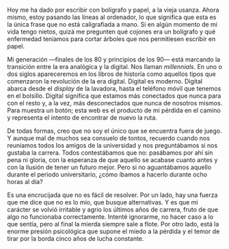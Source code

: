 Hoy me ha dado por escribir con bolígrafo y papel, a la vieja usanza. Ahora mismo, estoy pasando las líneas al ordenador, lo que significa que esta es la única frase que no está caligrafiada a mano. Si en algún momento de mi vida tengo nietos, quizá me pregunten qué cojones era un bolígrafo y qué enfermedad teníamos para cortar árboles que nos permitiesen escribir en papel.

Mi generación —finales de los 80 y principios de los 90— está marcando la transición entre la era analógica y la digital. Nos llaman *millennials*. En uno o dos siglos apareceremos en los libros de historia como aquellos tipos que comenzaron la revolución de la era digital. Digital es moderno. Digital abarca desde el *display* de la lavadora, hasta el teléfono móvil que tenemos en el bolsillo. Digital significa que estamos más conectados que nunca para con el resto y, a la vez, más desconectados que nunca de nosotros mismos. Para muestra un botón; esta web es el producto de mi pérdida en el camino y representa el intento de encontrar de nuevo la ruta.

De todas formas, creo que no soy el único que se encuentra fuera de juego. Y aunque mal de muchos sea consuelo de tontos, recuerdo cuando nos reuníamos todos los amigos de la universidad y nos preguntábamos si nos gustaba la carrera. Todos contestábamos que no: pasábamos por ahí sin pena ni gloria, con la esperanza de que aquello se acabase cuanto antes y con la ilusión de tener un futuro mejor. Pero si no aguantábamos aquello durante el periodo universitario, ¿cómo íbamos a hacerlo durante ocho horas al día?

Es una encrucijada que no es fácil de resolver. Por un lado, hay una fuerza que me dice que no es lo mío, que busque alternativas. Y es que mi carácter se volvió irritable y agrio los últimos años de carrera, fruto de que algo no funcionaba correctamente. Intenté ignorarme, no hacer caso a lo que sentía, pero al final la mierda siempre sale a flote. Por otro lado, está la enorme presión psicológica que supone el miedo a la pérdida y el temor de tirar por la borda cinco años de lucha constante.